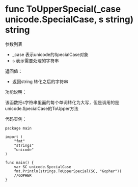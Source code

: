 # func ToUpperSpecial(_case unicode.SpecialCase, s string) string

参数列表

- _case 表示unicode的SpecialCase对象
- s 表示需要处理的字符串

返回值：

- 返回string 转化之后的字符串

功能说明：

该函数把s字符串里面的每个单词转化为大写，但是调用的是unicode.SpecialCase的ToUpper方法

代码实例：

	package main
	
	import (
		"fmt"
		"strings"
		"unicode"
	)
	
	func main() {
		var SC unicode.SpecialCase
		fmt.Println(strings.ToUpperSpecial(SC, "Gopher"))
		//GOPHER
	}
